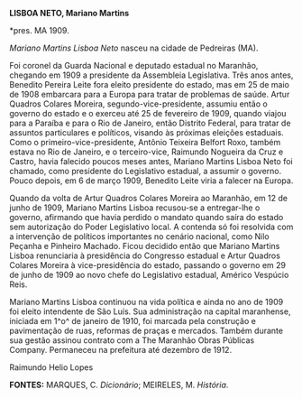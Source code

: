 **LISBOA NETO, Mariano Martins**

\*pres. MA 1909.

*Mariano Martins Lisboa Neto* nasceu na cidade de Pedreiras (MA).

Foi coronel da Guarda Nacional e deputado estadual no Maranhão, chegando
em 1909 a presidente da Assembleia Legislativa. Três anos antes,
Benedito Pereira Leite fora eleito presidente do estado, mas em 25 de
maio de 1908 embarcara para a Europa para tratar de problemas de saúde.
Artur Quadros Colares Moreira, segundo-vice-presidente, assumiu então o
governo do estado e o exerceu até 25 de fevereiro de 1909, quando viajou
para a Paraíba e para o Rio de Janeiro, então Distrito Federal, para
tratar de assuntos particulares e políticos, visando às próximas
eleições estaduais. Como o primeiro-vice-presidente, Antônio Teixeira
Belfort Roxo, também estava no Rio de Janeiro, e o terceiro-vice,
Raimundo Nogueira da Cruz e Castro, havia falecido poucos meses antes,
Mariano Martins Lisboa Neto foi chamado, como presidente do Legislativo
estadual, a assumir o governo. Pouco depois, em 6 de março 1909,
Benedito Leite viria a falecer na Europa.

Quando da volta de Artur Quadros Colares Moreira ao Maranhão, em 12 de
junho de 1909, Mariano Martins Lisboa recusou-se a entregar-lhe o
governo, afirmando que havia perdido o mandato quando saíra do estado
sem autorização do Poder Legislativo local. A contenda só foi resolvida
com a intervenção de políticos importantes no cenário nacional, como
Nilo Peçanha e Pinheiro Machado. Ficou decidido então que Mariano
Martins Lisboa renunciaria à presidência do Congresso estadual e Artur
Quadros Colares Moreira à vice-presidência do estado, passando o governo
em 29 de junho de 1909 ao novo chefe do Legislativo estadual, Américo
Vespúcio Reis.

Mariano Martins Lisboa continuou na vida política e ainda no ano de 1909
foi eleito intendente de São Luís. Sua administração na capital
maranhense, iniciada em 1^o^ de janeiro de 1910, foi marcada pela
construção e pavimentação de ruas, reformas de praças e mercados. Também
durante sua gestão assinou contrato com a The Maranhão Obras Públicas
Company. Permaneceu na prefeitura até dezembro de 1912.

Raimundo Helio Lopes

**FONTES:** MARQUES, C. *Dicionário*; MEIRELES, M. *História*.

